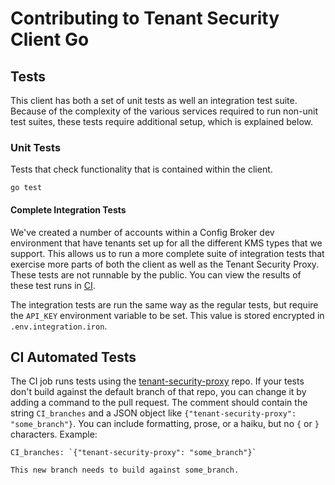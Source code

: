 # Contributing to Tenant Security Client Go

## Tests

This client has both a set of unit tests as well an integration test suite. Because of the complexity of the various services required to run non-unit test suites, these tests require additional setup, which is explained below.

### Unit Tests

Tests that check functionality that is contained within the client.

```
go test
```

#### Complete Integration Tests

We've created a number of accounts within a Config Broker dev environment that have tenants set up for all the different KMS types that we support. This allows us to run a more complete suite of integration tests that exercise more parts of both the client as well as the Tenant Security Proxy. These tests are not runnable by the public. You can view the results of these test runs in [CI](https://github.com/IronCoreLabs/tenant-security-client-go/actions).

The integration tests are run the same way as the regular tests, but require the `API_KEY` environment variable to be set. This value is stored encrypted in `.env.integration.iron`.

## CI Automated Tests

The CI job runs tests using the [tenant-security-proxy](https://github.com/IronCoreLabs/tenant-security-proxy) repo.
If your tests don't build against the default branch of that repo, you can change it by adding a command to the pull request. The
comment should contain the string `CI_branches` and a JSON object like
`{"tenant-security-proxy": "some_branch"}`. You can include formatting, prose, or a haiku,
but no `{` or `}` characters. Example:

```
CI_branches: `{"tenant-security-proxy": "some_branch"}`

This new branch needs to build against some_branch.
```
